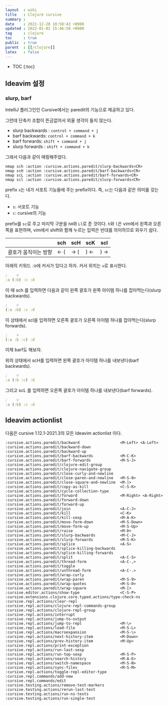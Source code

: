 ```yaml
---
layout  : wiki
title   : Clojure cursive
summary : 
date    : 2021-12-20 10:50:43 +0900
updated : 2022-01-02 15:46:50 +0900
tag     : clojure
toc     : true
public  : true
parent  : [[/clojure]]
latex   : false
---
```

* TOC
{:toc}

## Ideavim 설정

### slurp, barf

IntelliJ 플러그인인 Cursive에서는 paredit의 기능으로 제공하고 있다.

그런데 단축키 조합이 뜬금없어서 외울 생각이 들지 않는다.

- slurp backwards : `control + command + j`
- barf backwards: `control + command + k`
- barf forwards: `shift + command + j`
- slurp forwards : `shift + command + k`

그래서 다음과 같이 매핑해주었다.

```viml
nmap sch :action :cursive.actions.paredit/slurp-backwards<CR>
nmap scH :action :cursive.actions.paredit/barf-backwards<CR>
nmap scL :action :cursive.actions.paredit/barf-forwards<CR>
nmap scl :action :cursive.actions.paredit/slurp-forwards<CR>
```

prefix `s`는 내가 서포트 기능들에 주는 prefix이다. 즉, `sc`는 다음과 같은 의미를 갖는다.

- `s`: 서포트 기능
- `c`: cursive의 기능

prefix를 `sc`로 주고 마지막 구분을 `hH`와 `Ll`로 준 것이다.
`h`와 `l`은 vim에서 왼쪽과 오른쪽을 표현하며, vim에서 shift와 함께 누르는 입력은 반대를 의미하므로 외우기 쉽다.

|                      | sch | scH | scK | scl |
|----------------------|-----|-----|-----|-----|
| 괄호가 움직이는 방향 | ← ( | → ( | ) ← | ) → |


아래의 키워드 `:b`에 커서가 있다고 하자. 커서 위치는 `v`로 표시한다.

```clojure
;    v
:a (:b) :c :d
```

이 때 sch 를 입력하면 다음과 같이 왼쪽 괄호가 왼쪽 아이템 하나를 잡아먹는다(slurp backwards).

```clojure
;    v
(:a :b) :c :d
```

이 상태에서 scl을 입력하면 오른쪽 괄호가 오른쪽 아이템 하나를 잡아먹는다(slurp forwards).

```clojure
;    v
(:a :b :c) :d
```

이제 barf도 해보자.

위의 상태에서 scH를 입력하면 왼쪽 괄호가 아이템 하나를 내보낸다(barf backwards).

```clojure
;    v
:a (:b :c) :d
```

그리고 scL 를 입력하면 오른쪽 괄호가 아이템 하나를 내보낸다(barf forwards).

```clojure
;    v
:a (:b) :c :d
```

## Ideavim actionlist

다음은 cursive 1.12.1-2021.3의 모든 Ideavim actionlist 이다.

```
:cursive.actions.paredit/backward                  <M-Left> <A-Left>
:cursive.actions.paredit/backward-down
:cursive.actions.paredit/backward-up
:cursive.actions.paredit/barf-backwards            <M-C-K>
:cursive.actions.paredit/barf-forwards             <M-S-J>
:cursive.actions.paredit/clojure-edit-group
:cursive.actions.paredit/clojure-navigate-group
:cursive.actions.paredit/close-curly-and-newline
:cursive.actions.paredit/close-paren-and-newline   <M-S-0>
:cursive.actions.paredit/close-square-and-newline  <M-]>
:cursive.actions.paredit/copy-as-kill              <C-S-K>
:cursive.actions.paredit/cycle-collection-type
:cursive.actions.paredit/forward                   <M-Right> <A-Right>
:cursive.actions.paredit/forward-down
:cursive.actions.paredit/forward-up
:cursive.actions.paredit/join                      <A-C-J>
:cursive.actions.paredit/kill                      <C-K>
:cursive.actions.paredit/kill-sexp                 <M-A-K>
:cursive.actions.paredit/move-form-down            <M-S-Down>
:cursive.actions.paredit/move-form-up              <M-S-Up>
:cursive.actions.paredit/raise                     <M-Þ>
:cursive.actions.paredit/slurp-backwards           <M-C-J>
:cursive.actions.paredit/slurp-forwards            <M-S-K>
:cursive.actions.paredit/splice                    <A-S>
:cursive.actions.paredit/splice-killing-backwards
:cursive.actions.paredit/splice-killing-forwards
:cursive.actions.paredit/split                     <A-C-S>
:cursive.actions.paredit/thread-form               <A-C-,>
:cursive.actions.paredit/toggle
:cursive.actions.paredit/unthread-form             <A-C-.>
:cursive.actions.paredit/wrap-curly
:cursive.actions.paredit/wrap-paren                <M-S-9>
:cursive.actions.paredit/wrap-quotes               <M-S-Þ>
:cursive.actions.paredit/wrap-square               <M-[>
:cursive.editor.actions/show-type                  <C-S-P>
:cursive.extensions.clojure.core.typed.actions/type-check-ns
:cursive.repl.actions/clear-repl
:cursive.repl.actions/clojure-repl-commands-group
:cursive.repl.actions/clojure-repl-group
:cursive.repl.actions/interrupt
:cursive.repl.actions/jump-to-output
:cursive.repl.actions/jump-to-repl                 <M-\>
:cursive.repl.actions/load-file                    <M-S-L>
:cursive.repl.actions/macroexpansion               <M-S-\>
:cursive.repl.actions/next-history-item            <M-Down>
:cursive.repl.actions/prev-history-item            <M-Up>
:cursive.repl.actions/print-exception
:cursive.repl.actions/run-last-sexp
:cursive.repl.actions/run-top-sexp                 <M-S-P>
:cursive.repl.actions/search-history               <M-A-E>
:cursive.repl.actions/switch-namespace             <M-S-N>
:cursive.repl.actions/sync-files                   <M-S-M>
:cursive.repl.actions/toggle-repl-editor-type
:cursive.repl.commands/add-new
:cursive.repl.commands/edit
:cursive.testing.actions/remove-test-markers
:cursive.testing.actions/rerun-last-test
:cursive.testing.actions/run-ns-tests
:cursive.testing.actions/run-single-test
```
